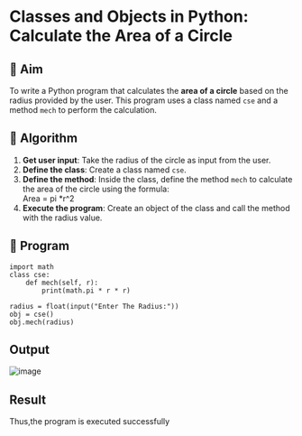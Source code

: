 # Classes and Objects in Python: Calculate the Area of a Circle

## 🎯 Aim
To write a Python program that calculates the **area of a circle** based on the radius provided by the user. This program uses a class named `cse` and a method `mech` to perform the calculation.

## 🧠 Algorithm
1. **Get user input**: Take the radius of the circle as input from the user.
2. **Define the class**: Create a class named `cse`.
3. **Define the method**: Inside the class, define the method `mech` to calculate the area of the circle using the formula:  
   Area = pi *r^2 
4. **Execute the program**: Create an object of the class and call the method with the radius value.

## 🧾 Program
```
import math
class cse:
    def mech(self, r):
        print(math.pi * r * r)

radius = float(input("Enter The Radius:"))
obj = cse()
obj.mech(radius)
```

## Output
![image](https://github.com/user-attachments/assets/4c38fa32-b0ae-4d3a-bf2a-36a08f887913)

## Result
Thus,the program is executed successfully
